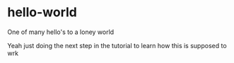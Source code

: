 # hello-world
One of many hello's to a loney world

Yeah just doing the next step in the tutorial to learn how this is supposed to wrk
